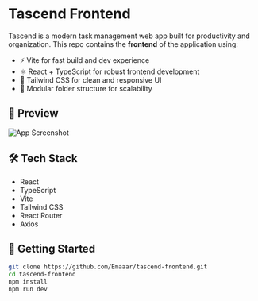 # Tascend Frontend

Tascend is a modern task management web app built for productivity and organization. This repo contains the **frontend** of the application using:

- ⚡ Vite for fast build and dev experience
- ⚛️ React + TypeScript for robust frontend development
- 🎨 Tailwind CSS for clean and responsive UI
- 📂 Modular folder structure for scalability

## 📸 Preview
<!-- Add image link -->
![App Screenshot](link-to-screenshot-or-gif)

## 🛠️ Tech Stack

- React
- TypeScript
- Vite
- Tailwind CSS
- React Router
- Axios

## 🔧 Getting Started

```bash
git clone https://github.com/Emaaar/tascend-frontend.git
cd tascend-frontend
npm install
npm run dev
